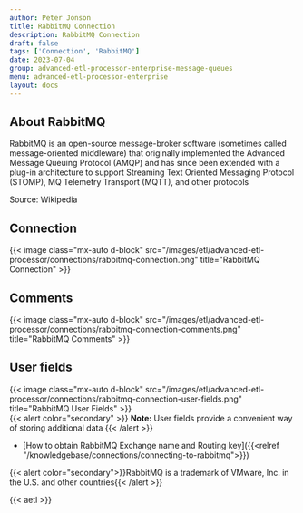 ```yaml
---
author: Peter Jonson
title: RabbitMQ Connection
description: RabbitMQ Connection
draft: false
tags: ['Connection', 'RabbitMQ']
date: 2023-07-04
group: advanced-etl-processor-enterprise-message-queues
menu: advanced-etl-processor-enterprise
layout: docs
---
```


## About RabbitMQ

RabbitMQ is an open-source message-broker software (sometimes called message-oriented middleware) that originally implemented the Advanced Message Queuing Protocol (AMQP) and has since been extended with a plug-in architecture to support Streaming Text Oriented Messaging Protocol (STOMP), MQ Telemetry Transport (MQTT), and other protocols

Source: Wikipedia

## Connection

{{< image class="mx-auto d-block" src="/images/etl/advanced-etl-processor/connections/rabbitmq-connection.png" title="RabbitMQ Connection" >}}

## Comments

{{< image class="mx-auto d-block"  src="/images/etl/advanced-etl-processor/connections/rabbitmq-connection-comments.png" title="RabbitMQ Comments" >}}

## User fields

{{< image class="mx-auto d-block"  src="/images/etl/advanced-etl-processor/connections/rabbitmq-connection-user-fields.png" title="RabbitMQ User Fields" >}}
\
{{< alert color="secondary" >}}
**Note:** User fields provide a convenient way of storing additional data
{{< /alert >}}

- [How to obtain RabbitMQ Exchange name and Routing key]({{<relref "/knowledgebase/connections/connecting-to-rabbitmq">}})

{{< alert color="secondary">}}RabbitMQ is a trademark of VMware, Inc. in the U.S. and other countries{{< /alert >}}

{{< aetl >}}
